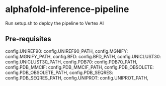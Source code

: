# alphafold-inference-pipeline
Run setup.sh to deploy the pipeline to Vertex AI

Pre-requisites
--------------
config.UNIREF90: config.UNIREF90_PATH,
config.MGNIFY: config.MGNIFY_PATH,
config.BFD: config.BFD_PATH,
config.UNICLUST30: config.UNICLUST30_PATH,
config.PDB70: config.PDB70_PATH,
config.PDB_MMCIF: config.PDB_MMCIF_PATH,
config.PDB_OBSOLETE: config.PDB_OBSOLETE_PATH,
config.PDB_SEQRES: config.PDB_SEQRES_PATH,
config.UNIPROT: config.UNIPROT_PATH,
